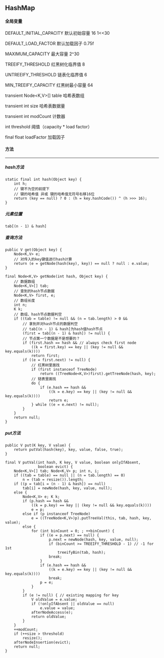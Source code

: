 ## HashMap

#### 全局变量

DEFAULT_INITIAL_CAPACITY 默认初始容量 16 1<<30

DEFAULT_LOAD_FACTOR 默认加载因子 0.75f

MAXIMUM_CAPACITY 最大容量 2^30

TREEIFY_THRESHOLD 红黑树化临界值 8

UNTREEIFY_THRESHOLD 链表化临界值 6

MIN_TREEIFY_CAPACITY 红黑树最小容量 64

transient Node<K,V>[] table 哈希表数组

transient int size 哈希表数据量

transient int modCount 计数器

int threshold 阈值（capacity * load factor）

final float loadFactor 加载因子

#### 方法
---
##### hash方法

    static final int hash(Object key) {
        int h;
        // 键不为空的前提下
        // 键的哈希值 异或 键的哈希值无符号右移16位
        return (key == null) ? 0 : (h = key.hashCode()) ^ (h >>> 16);
    }

##### 元素位置

    tab[(n - 1) & hash]
    
##### 查询方法

    public V get(Object key) {
        Node<K,V> e;
        // 对传入的key键值进行hash计算
        return (e = getNode(hash(key), key)) == null ? null : e.value;
    }
    
    final Node<K,V> getNode(int hash, Object key) {
        // 数据数组
        Node<K,V>[] tab; 
        // 查到的hash节点数据
        Node<K,V> first, e; 
        // 数组长度
        int n; 
        K k;
        // 数组、hash节点数据判空
        if ((tab = table) != null && (n = tab.length) > 0 &&
            // 拿到并对hash节点的数据判空
            // tab[(n - 1) & hash]为hash值hash节点
            (first = tab[(n - 1) & hash]) != null) {
            // 节点第一个数据是不是想要的？
            if (first.hash == hash && // always check first node
                ((k = first.key) == key || (key != null && key.equals(k))))
                return first;
            if ((e = first.next) != null) {
                // 红黑树里面找
                if (first instanceof TreeNode)
                    return ((TreeNode<K,V>)first).getTreeNode(hash, key);
                // 链表里面找
                do {
                    if (e.hash == hash &&
                        ((k = e.key) == key || (key != null && key.equals(k))))
                        return e;
                } while ((e = e.next) != null);
            }
        }
        return null;
    }

##### put方法
    
    public V put(K key, V value) {
        return putVal(hash(key), key, value, false, true);
    }

    final V putVal(int hash, K key, V value, boolean onlyIfAbsent,
                   boolean evict) {
        Node<K,V>[] tab; Node<K,V> p; int n, i;
        if ((tab = table) == null || (n = tab.length) == 0)
            n = (tab = resize()).length;
        if ((p = tab[i = (n - 1) & hash]) == null)
            tab[i] = newNode(hash, key, value, null);
        else {
            Node<K,V> e; K k;
            if (p.hash == hash &&
                ((k = p.key) == key || (key != null && key.equals(k))))
                e = p;
            else if (p instanceof TreeNode)
                e = ((TreeNode<K,V>)p).putTreeVal(this, tab, hash, key, value);
            else {
                for (int binCount = 0; ; ++binCount) {
                    if ((e = p.next) == null) {
                        p.next = newNode(hash, key, value, null);
                        if (binCount >= TREEIFY_THRESHOLD - 1) // -1 for 1st
                            treeifyBin(tab, hash);
                        break;
                    }
                    if (e.hash == hash &&
                        ((k = e.key) == key || (key != null && key.equals(k))))
                        break;
                    p = e;
                }
            }
            if (e != null) { // existing mapping for key
                V oldValue = e.value;
                if (!onlyIfAbsent || oldValue == null)
                    e.value = value;
                afterNodeAccess(e);
                return oldValue;
            }
        }
        ++modCount;
        if (++size > threshold)
            resize();
        afterNodeInsertion(evict);
        return null;
    }